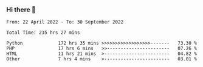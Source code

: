 ### Hi there 👋

<!--START_SECTION:waka-->

```text
From: 22 April 2022 - To: 30 September 2022

Total Time: 235 hrs 27 mins

Python             172 hrs 35 mins >>>>>>>>>>>>>>>>>>-------   73.30 %
PHP                17 hrs 6 mins   >>-----------------------   07.26 %
HTML               11 hrs 21 mins  >------------------------   04.82 %
Other              7 hrs 4 mins    >------------------------   03.01 %
```

<!--END_SECTION:waka-->

<!--
**umarfarouk98/umarfarouk98** is a ✨ _special_ ✨ repository because its `README.md` (this file) appears on your GitHub profile.

Here are some ideas to get you started:

- 🔭 I’m currently working on ...
- 🌱 I’m currently learning ...
- 👯 I’m looking to collaborate on ...
- 🤔 I’m looking for help with ...
- 💬 Ask me about ...
- 📫 How to reach me: ...
- 😄 Pronouns: ...
- ⚡ Fun fact: ...
-->
